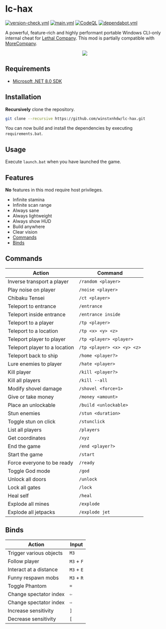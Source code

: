 # lc-hax

[![version-check.yml](https://github.com/winstxnhdw/lc-hax/actions/workflows/version-check.yml/badge.svg)](https://github.com/winstxnhdw/lc-hax/actions/workflows/version-check.yml)
[![main.yml](https://github.com/winstxnhdw/lc-hax/actions/workflows/main.yml/badge.svg)](https://github.com/winstxnhdw/lc-hax/actions/workflows/main.yml)
[![CodeQL](https://github.com/winstxnhdw/lc-hax/actions/workflows/github-code-scanning/codeql/badge.svg)](https://github.com/winstxnhdw/lc-hax/actions/workflows/github-code-scanning/codeql)
[![dependabot.yml](https://github.com/winstxnhdw/lc-hax/actions/workflows/dependabot.yml/badge.svg)](https://github.com/winstxnhdw/lc-hax/actions/workflows/dependabot.yml)

A powerful, feature-rich and highly performant portable Windows CLI-only internal cheat for [Lethal Company](https://en.wikipedia.org/wiki/Lethal_Company). This mod is partially compatible with [MoreCompany](https://github.com/notnotnotswipez/MoreCompany).


<div align="center">
    <img src="https://raw.githubusercontent.com/wiki/winstxnhdw/lc-hax/resources/inverse.gif" />
</div>

## Requirements

- [Microsoft .NET 8.0 SDK](https://dotnet.microsoft.com/en-us/download)

## Installation

**Recursively** clone the repository.

```bash
git clone --recursive https://github.com/winstxnhdw/lc-hax.git
```

You can now build and install the dependencies by executing `requirements.bat`.

## Usage

Execute `launch.bat` when you have launched the game.

## Features

**No** features in this mod require host privileges.

- Infinite stamina
- Infinite scan range
- Always sane
- Always lightweight
- Always show HUD
- Build anywhere
- Clear vision
- [Commands](#commands)
- [Binds](#binds)

## Commands

| Action                        | Command                    |
| ----------------------------- | -------------------------- |
| Inverse transport a player    | `/random <player>`         |
| Play noise on player          | `/noise <player>`          |
| Chibaku Tensei                | `/ct <player>`             |
| Teleport to entrance          | `/entrance`                |
| Teleport inside entrance      | `/entrance inside`         |
| Teleport to a player          | `/tp <player>`             |
| Teleport to a location        | `/tp <x> <y> <z>`          |
| Teleport player to player     | `/tp <player> <player>`    |
| Teleport player to a location | `/tp <player> <x> <y> <z>` |
| Teleport back to ship         | `/home <player?>`          |
| Lure enemies to player        | `/hate <player>`           |
| Kill player                   | `/kill <player?>`          |
| Kill all players              | `/kill --all`              |
| Modify shovel damage          | `/shovel <force=1>`        |
| Give or take money            | `/money <amount>`          |
| Place an unlockable           | `/build <unlockable>`      |
| Stun enemies                  | `/stun <duration>`         |
| Toggle stun on click          | `/stunclick`               |
| List all players              | `/players`                 |
| Get coordinates               | `/xyz`                     |
| End the game                  | `/end <player?>`           |
| Start the game                | `/start`                   |
| Force everyone to be ready    | `/ready`                   |
| Toggle God mode               | `/god`                     |
| Unlock all doors              | `/unlock`                  |
| Lock all gates                | `/lock`                    |
| Heal self                     | `/heal`                    |
| Explode all mines             | `/explode`                 |
| Explode all jetpacks          | `/explode jet`             |

## Binds

| Action                      | Input      |
| --------------------------  | ---------- |
| Trigger various objects     | `M3`       |
| Follow player               | `M3` + `F` |
| Interact at a distance      | `M3` + `E` |
| Funny respawn mobs          | `M3` + `R` |
| Toggle Phantom              | `=`        |
| Change spectator index      | `⇦`        |
| Change spectator index      | `⇨`        |
| Increase sensitivity        | `]`        |
| Decrease sensitivity        | `[`        |
